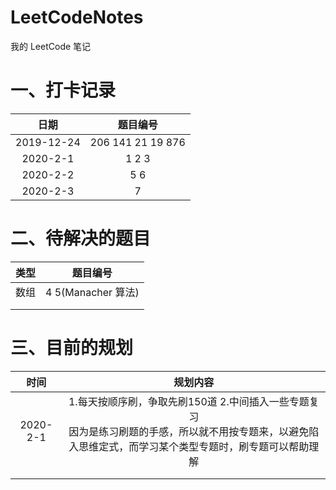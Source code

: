 # LeetCodeNotes
我的 LeetCode 笔记

# 一、打卡记录

|    日期    |         题目编号          |
| :--------: | :-----------------------: |
| 2019-12-24 | 206   141   21   19   876 |
|  2020-2-1  |         1   2   3         |
|  2020-2-2  |           5   6           |
|  2020-2-3  |             7             |



# 二、待解决的题目

| 类型 |      题目编号       |
| :--: | :-----------------: |
| 数组 | 4  5(Manacher 算法) |
|      |                     |
|      |                     |

# 三、目前的规划

|   时间   |                           规划内容                           |
| :------: | :----------------------------------------------------------: |
| 2020-2-1 | 1.每天按顺序刷，争取先刷150道  2.中间插入一些专题复习 <br />因为是练习刷题的手感，所以就不用按专题来，以避免陷入思维定式，而学习某个类型专题时，刷专题可以帮助理解 |
|          |                                                              |
|          |                                                              |

